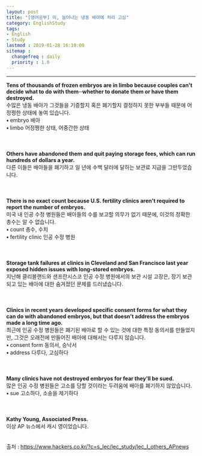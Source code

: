 ```yaml
---
layout: post
title: "[영어공부] 미, 늘어나는 냉동 배아에 처리 고심"
category: EnglishStudy
tags:
- English
- Study
lastmod : 2019-01-28 16:10:00
sitemap :
  changefreq : daily
  priority : 1.0
---
```


***

<!--미리보기-->
<span class="style1"><strong>Tens of thousands of frozen embryos are in limbo because couples can't  decide what to do with them─whether to donate them or have them destroyed.<br>
</strong></span>수많은 냉동 배아가 그것들을 기증할지 혹은 폐기할지 결정하지 못한 부부들 때문에 어정쩡한 상태에 놓여 있습니다.<span class="style9"><br>
</span> <span class="style15"><strong class="style15">• </strong>embryo  배아<br>
<strong class="style15">• </strong>limbo 어정쩡한 상태, 어중간한 상태</span><span class="style15"><br>
</span><br><span class="style15"><br></span><br>
<span class="style1"><strong>Others have abandoned them and quit paying storage fees, which can run  hundreds of dollars a year.<br>
</strong></span>다른 이들은 배아들을 폐기하고 일 년에 수백 달러에 달하는 보관료 지급을 그만두었습니다.<span class="style9"><br>
</span><br><br><br>
<span class="style1"><strong>There is no exact count because U.S. fertility clinics aren't required  to report the number of embryos.<br>
</strong></span>미국 내 인공 수정 병원들은 배아들의 수를 보고할 의무가 없기 때문에, 이것의 정확한 총수는  알 수 없습니다.<span class="style9"><br>
</span> <span class="style15"><strong class="style15">• </strong>count 총수, 수치<br>
<strong class="style15">• </strong>fertility clinic 인공 수정 병원</span><span class="style9"><br>
</span><br><span class="style15"><br></span><br>
<span class="style1"><strong>Storage tank failures at clinics in Cleveland and San Francisco last  year exposed hidden issues with long-stored embryos.<br>
</strong></span>지난해 클리블랜드와 샌프란시스코 인공 수정 병원에서의 보관 시설 고장은, 장기 보관되고  있는 배아에 대한 숨겨졌던 문제를 드러냈습니다.<span class="style9"><br>
</span><br><br><br>
<span class="style1"><strong>Clinics in recent years developed specific consent forms for what they  can do with abandoned embryos, but that doesn't address the embryos made a long  time ago.<br>
</strong></span>최근에 인공 수정 병원들은 폐기된 배아로 할 수 있는 것에 대한 특정 동의서를 만들었지만, 그것은  오래전에 만들어진 배아에 대해서는 다루지 않습니다.<span class="style9"><br>
</span> <span class="style15"><strong class="style15">• </strong>consent form 동의서, 승낙서<br>
<strong class="style15">• </strong>address 다루다, 고심하다</span><span class="style9"><br>
</span><br><span class="style15"><br></span><br>
<span class="style1"><strong>Many clinics have not destroyed embryos for fear they'll be sued.<br>
</strong></span>많은 인공 수정 병원들은 고소를 당할 것이라는 두려움에 배아를 폐기하지 않았습니다.<span class="style9"><br>
</span> <span class="style15"><strong class="style15">• </strong>sue 고소하다, 소송을 제기하다<br>
</span><br><span class="style15"><br></span><br>
<span class="style1"><strong>Kathy Young, Associated Press.<br>
</strong></span>이상 AP 뉴스에서 캐시 영이었습니다.<br>
<span class="style9"><br>
</span><br>
출처 : https://www.hackers.co.kr/?c=s_lec/lec_study/lec_I_others_APnews
